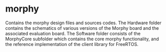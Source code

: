 # morphy
Contains the morphy design files and sources codes. The Hardware folder contains the schematics of various versions of the Morphy board and the associated evaluation board. The Software folder consists of the MorphyCore subfolder which contains the core morphy functionality, and the reference implementation of the client library for FreeRTOS.
